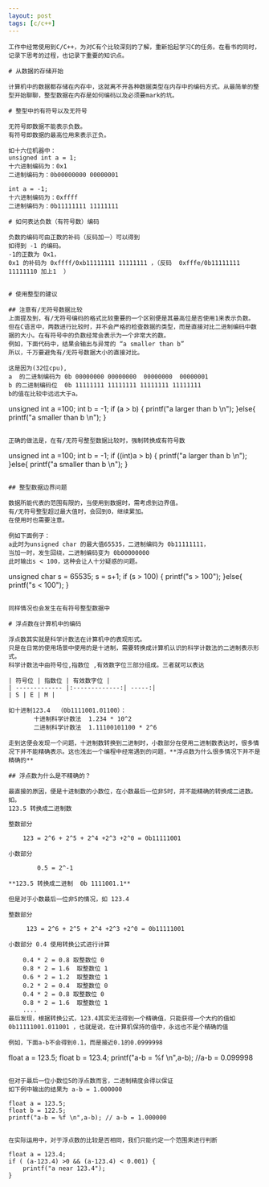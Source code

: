 ```yaml
---
layout: post
tags: [c/c++]
---
```


```clike
工作中经常使用到C/C++，为对C有个比较深刻的了解，重新拾起学习C的任务。在看书的同时，记录下思考的过程，也记录下重要的知识点。

# 从数据的存储开始

计算机中的数据都存储在内存中，这就离不开各种数据类型在内存中的编码方式。从最简单的整型开始聊聊，整型数据在内存是如何编码以及必须要mark的坑。

# 整型中的有符号以及无符号

无符号即数据不能表示负数。
有符号即数据的最高位用来表示正负。

如十六位机器中：
unsigned int a = 1;
十六进制编码为：0x1
二进制编码为：0b00000000 00000001 

int a = -1;
十六进制编码为：0xffff
二进制编码为：0b11111111 11111111

# 如何表达负数（有符号数）编码

负数的编码可由正数的补码（反码加一）可以得到
如得到 -1 的编码。
-1的正数为 0x1，
0x1 的补码为 0xffff/0xb11111111 11111111 ，（反码  0xfffe/0b11111111 11111110 加上1  ）


# 使用整型的建议

## 注意有/无符号数据比较
上面提及到，有/无符号编码的格式比较重要的一个区别便是其最高位是否使用1来表示负数。
但在C语言中，两数进行比较时，并不会严格的检查数据的类型，而是直接对比二进制编码中数据的大小。在有符号中的负数经常会表示为一个非常大的数。
例如，下面代码中，结果会输出与异常的 “a smaller than b”
所以，千万要避免有/无符号数据大小的直接对比。

这是因为(32位cpu),
a  的二进制编码为 0b 00000000 00000000  00000000  00000001
b 的二进制编码位  0b 11111111 11111111 11111111 11111111
b的值在比较中远远大于a。

```
unsigned int a =100;
int b = -1;
if (a > b) {
	printf("a larger than b \n");
}else{
	printf("a smaller than b \n");
}
```

正确的做法是，在有/无符号整型数据比较时，强制转换成有符号数

```
  unsigned int a =100;
  int b = -1;
  if ((int)a > b) {
	  printf("a larger than b \n");
  }else{
	  printf("a smaller than b \n");
  }
```

## 整型数据边界问题

数据所能代表的范围有限的，当使用到数据时，需考虑到边界值。
有/无符号整型超过最大值时，会回到0，继续累加。
在使用时也需要注意。

例如下面例子：
a此时为unsigned char 的最大值65535，二进制编码为 0b11111111，
当加一时，发生回绕，二进制编码变为 0b00000000
此时输出s < 100，这种会让人十分疑惑的问题。
```
unsigned char s = 65535;
s = s+1;
if (s > 100) {
	printf("s > 100");
}else{
	printf("s < 100");
}
```

同样情况也会发生在有符号整型数据中

# 浮点数在计算机中的编码

浮点数其实就是科学计数法在计算机中的表现形式。
只是在日常的使用场景中使用的是十进制，需要转换成计算机认识的科学计数法的二进制表示形式。
科学计数法中由符号位,指数位 ,有效数字位三部分组成。三者就可以表达

| 符号位 | 指数位 | 有效数字位 |
| ------------- |:-------------:| -----:|
| S | E | M |

如十进制123.4  （0b1111001.01100）：
       十进制科学计数法  1.234 * 10^2
	   二进制科学计数法  1.11100101100 * 2^6

走到这便会发现一个问题，十进制数转换到二进制时，小数部分在使用二进制数表达时，很多情况下并不能精确表示。这也浅出一个编程中经常遇到的问题，**浮点数为什么很多情况下并不是精确的**

## 浮点数为什么是不精确的？

最直接的原因，便是十进制数的小数位，在小数最后一位非5时，并不能精确的转换成二进数。
如。
123.5 转换成二进制数

整数部分 

	123 = 2^6 + 2^5 + 2^4 +2^3 +2^0 = 0b11111001

小数部分 

		0.5 = 2^-1

**123.5 转换成二进制  0b 1111001.1**

但是对于小数最后一位非5的情况，如 123.4

整数部分

	 123 = 2^6 + 2^5 + 2^4 +2^3 +2^0 = 0b11111001

小数部分 0.4 使用转换公式进行计算
	
	0.4 * 2 = 0.8 取整数位 0 
	0.8 * 2 = 1.6  取整数位 1 
	0.6 * 2 = 1.2  取整数位 1
	0.2 * 2 = 0.4  取整数位 0
	0.4 * 2 = 0.8 取整数位 0 
	0.8 * 2 = 1.6  取整数位 1 
	....
最后发现，根据转换公式，123.4其实无法得到一个精确值，只能获得一个大约的值如0b11111001.011001 ，也就是说，在计算机保持的值中，永远也不是个精确的值

例如，下面a-b不会得到0.1，而是接近0.1的0.0999998
```
 float a = 123.5;
 float b = 123.4;
 printf("a-b = %f \n",a-b);  //a-b = 0.099998 
        
```

但对于最后一位小数位5的浮点数而言，二进制精度会得以保证
如下例中输出的结果为 a-b = 1.000000
```
	float a = 123.5;
    float b = 122.5;
    printf("a-b = %f \n",a-b); // a-b = 1.000000
```

在实际运用中，对于浮点数的比较是否相同，我们只能约定一个范围来进行判断

```
    float a = 123.4;
    if ( (a-123.4) >0 && (a-123.4) < 0.001) {
	    printf("a near 123.4");
	}
```
```
